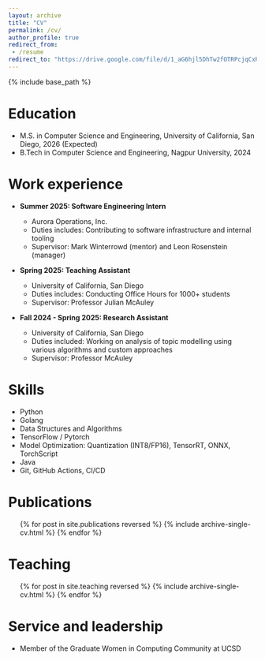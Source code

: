 ```yaml
---
layout: archive
title: "CV"
permalink: /cv/
author_profile: true
redirect_from:
 - /resume
redirect_to: "https://drive.google.com/file/d/1_aG6hjl5DhTw2fOTRPcjqCxRzUdbDXHB/view?usp=sharing"
---
```


{% include base_path %}

Education
======
* M.S. in Computer Science and Engineering, University of California, San Diego, 2026 (Expected)
* B.Tech in Computer Science and Engineering, Nagpur University, 2024

Work experience
======
* **Summer 2025: Software Engineering Intern**
  * Aurora Operations, Inc.
  * Duties includes: Contributing to software infrastructure and internal tooling
  * Supervisor: Mark Winterrowd (mentor) and Leon Rosenstein (manager)

* **Spring 2025: Teaching Assistant**
  * University of California, San Diego
  * Duties includes: Conducting Office Hours for 1000+ students
  * Supervisor: Professor Julian McAuley

* **Fall 2024 - Spring 2025: Research Assistant**
  * University of California, San Diego
  * Duties included: Working on analysis of topic modelling using various algorithms and custom approaches 
  * Supervisor: Professor McAuley 
  
Skills
======
* Python
* Golang 
* Data Structures and Algorithms
* TensorFlow / Pytorch
* Model Optimization: Quantization (INT8/FP16), TensorRT, ONNX, TorchScript
* Java
* Git, GitHub Actions, CI/CD

Publications
======
  <ul>{% for post in site.publications reversed %}
    {% include archive-single-cv.html %}
  {% endfor %}</ul>
  
<!-- Talks
======
  <ul>{% for post in site.talks reversed %}
    {% include archive-single-talk-cv.html  %}
  {% endfor %}</ul> -->
  
Teaching
======
  <ul>{% for post in site.teaching reversed %}
    {% include archive-single-cv.html %}
  {% endfor %}</ul>
  
Service and leadership
======
* Member of the Graduate Women in Computing Community at UCSD
